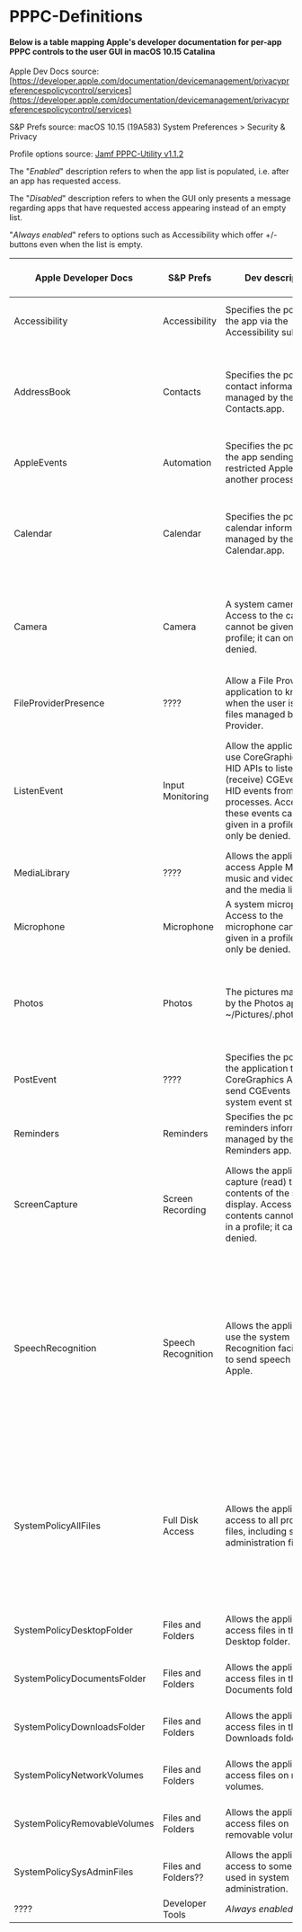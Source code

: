 # PPPC-Definitions

#### Below is a table mapping Apple's developer documentation for per-app PPPC controls to the user GUI in macOS 10.15 Catalina

Apple Dev Docs source: [https://developer.apple.com/documentation/devicemanagement/privacypreferencespolicycontrol/services](https://developer.apple.com/documentation/devicemanagement/privacypreferencespolicycontrol/services)

S&P Prefs source: macOS 10.15 (19A583) System Preferences > Security & Privacy

Profile options source: [Jamf PPPC-Utility v1.1.2](https://github.com/jamf/PPPC-Utility)

The "*Enabled*" description refers to when the app list is populated, i.e. after an app has requested access.

The "*Disabled*" description refers to when the GUI only presents a message regarding apps that have requested access appearing instead of an empty list.

"*Always enabled*" refers to options such as Accessibility which offer +/- buttons even when the list is empty.

| Apple Developer Docs |   S&P Prefs   | Dev description | S&P description enabled | S&P description disabled | Profile options | Notes |
|----------------|---------------|-----------------|-------------------------|--------------------------|----------------|-------|
| Accessibility | Accessibility | Specifies the policies for the app via the Accessibility subsystem. | Allow the apps below to control your computer. |  *Always enabled* | Allow/Deny |
| AddressBook | Contacts | Specifies the policies for contact information managed by the Contacts.app. | Allow the apps below to access your contacts. | Apps that have requested access to your contacts will appear here. | Allow/Deny |
| AppleEvents | Automation | Specifies the policies for the app sending restricted AppleEvents to another process. | S&P description enabled | S&P description disabled | Allow/Deny |
| Calendar | Calendar | Specifies the policies for calendar information managed by the Calendar.app. | Allows the apps below to access your calendar. | Apps that have requested access to your calendar will appear here. | Allow/Deny |
| Camera | Camera | A system camera. Access to the camera cannot be given in a profile; it can only be denied. | Allows the apps below to access your calendar. | Apps that have requested access to your camera will appear here. | **Deny only** |
| FileProviderPresence | ???? | Allow a File Provider application to know when the user is using files managed by the File Provider. | S&P description enabled | S&P description disabled | Allow/Deny |
| ListenEvent | Input Monitoring | Allow the application to use CoreGraphics and HID APIs to listen to (receive) CGEvents and HID events from all processes. Access to these events cannot be given in a profile; it can only be denied. | Allow the apps below to monitor input from your keyboard even while using other apps. | Apps that have requested access to monitor input from your keyboard will appear here. | **Deny only** | **Can add apps to list when enabled. Disabled when no apps in list**
| MediaLibrary | ???? | Allows the application to access Apple Music, music and video activity, and the media library. | S&P description enabled | S&P description disabled | Allow/Deny |
| Microphone | Microphone | A system microphone. Access to the microphone cannot be given in a profile; it can only be denied. | Allow the apps below to access your calendar. | S&P description disabled | **Deny only** |
| Photos | Photos | The pictures managed by the Photos app in ~/Pictures/.photoslibrary. | S&P description enabled | Apps that have requested access to your photos will appear here. | Allow/Deny |
| PostEvent | ???? | Specifies the policies for the application to use CoreGraphics APIs to send CGEvents to the system event stream. | S&P description enabled | S&P description disabled | Allow/Deny |
| Reminders | Reminders | Specifies the policies for reminders information managed by the Reminders app. | Allow the apps below to access your reminders. | S&P description disabled
| ScreenCapture | Screen Recording | Allows the application to capture (read) the contents of the system display. Access to the contents cannot be given in a profile; it can only be denied. | Allow the apps below to record the contents of your screen, even while using other apps. | S&P description disabled | **Deny only** |
| SpeechRecognition | Speech Recognition | Allows the application to use the system Speech Recognition facility and to send speech data to Apple. | S&P description enabled | Apps that have requested access to speech recognition will appear here. Speech recognition sends recorded voice to Apple to process your requests | **Deny only** |
| SystemPolicyAllFiles | Full Disk Access | Allows the application access to all protected files, including system administration files. | Allows the apps below to access data like Mail, Messages, Safari, Home, Time Machine backups and certain administrative settings for all users on this Mac. | ???? | **Deny only** |
| SystemPolicyDesktopFolder | Files and Folders   | Allows the application to access files in the user's Desktop folder. | Allow the apps below to access files and folders. | ???? | Allow/Deny |
| SystemPolicyDocumentsFolder |   Files and Folders   | Allows the application to access files in the user's Documents folder. | Allow the apps below to access files and folders. | ???? | Allow/Deny |
| SystemPolicyDownloadsFolder |   Files and Folders   | Allows the application to access files in the user's Downloads folder. | Allow the apps below to access files and folders. | ???? | Allow/Deny |
| SystemPolicyNetworkVolumes |   Files and Folders   | Allows the application to access files on network volumes. | Allow the apps below to access files and folders. | ???? | Allow/Deny |
| SystemPolicyRemovableVolumes |   Files and Folders   | Allows the application to access files on removable volumes. | Allow the apps below to access files and folders. | ???? | Allow/Deny |
| SystemPolicySysAdminFiles |   Files and Folders??   | Allows the application access to some files used in system administration. | Allow the apps below to access files and folders. | ???? | Allow/Deny |
| ???? | Developer Tools | *Always enabled*
